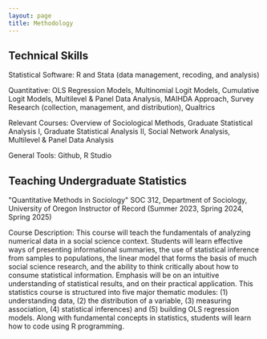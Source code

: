 ```yaml
---
layout: page
title: Methodology
---
```


**Technical Skills**
-
Statistical Software: R and Stata (data management, recoding, and analysis)

Quantitative: OLS Regression Models, Multinomial Logit Models, Cumulative Logit Models, Multilevel & Panel Data Analysis, MAIHDA Approach, Survey Research (collection, management, and distribution), Qualtrics

Relevant Courses: Overview of Sociological Methods, Graduate Statistical Analysis I, Graduate Statistical Analysis II, Social Network Analysis, Multilevel & Panel Data Analysis

General Tools: Github, R Studio

**Teaching Undergraduate Statistics**
-
"Quantitative Methods in Sociology" 
SOC 312, Department of Sociology, University of Oregon
Instructor of Record (Summer 2023, Spring 2024, Spring 2025)

Course Description: This course will teach the fundamentals of analyzing numerical data in a social science context. Students will learn effective ways of presenting informational summaries, the use of statistical inference from samples to populations, the linear model that forms the basis of much social science research, and the ability to think critically about how to consume statistical information. Emphasis will be on an intuitive understanding of statistical results, and on their practical application. This statistics course is structured into five major thematic modules: (1) understanding data, (2) the distribution of a variable, (3) measuring association, (4) statistical inferences) and (5) building OLS regression models. Along with fundamental concepts in statistics, students will learn how to code using R programming.



